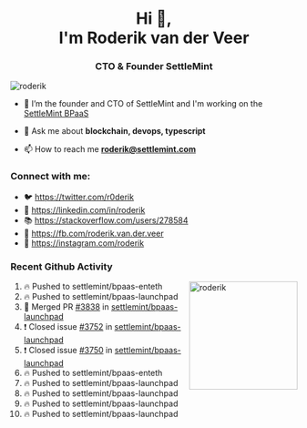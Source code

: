 <h1 align="center">Hi 👋,<br/> I'm Roderik van der Veer</h1>
<h3 align="center">CTO & Founder SettleMint</h3>

<p align="left"> <img src="https://komarev.com/ghpvc/?username=roderik" alt="roderik" /> </p>

- 🔭 I’m the founder and CTO of SettleMint and I'm working on the [SettleMint BPaaS](https://settlemint.com)

- 💬 Ask me about **blockchain, devops, typescript**

- 📫 How to reach me **roderik@settlemint.com**



### Connect with me:

- 🐦 https://twitter.com/r0derik
- 🏢 https://linkedin.com/in/roderik
- 📚 https://stackoverflow.com/users/278584
- 🙊 https://fb.com/roderik.van.der.veer
- 📸 https://instagram.com/roderik

### Recent Github Activity
<img src="https://github-readme-stats.vercel.app/api?username=roderik&show_icons=true&count_private=true" alt="roderik" align="right" height="190" />

<!--START_SECTION:activity-->
1. 🔥 Pushed to settlemint/bpaas-enteth
2. 🔥 Pushed to settlemint/bpaas-launchpad
3. 🎉 Merged PR [#3838](https://github.com/settlemint/bpaas-launchpad/pull/3838) in [settlemint/bpaas-launchpad](https://github.com/settlemint/bpaas-launchpad)
4. ❗️ Closed issue [#3752](https://github.com/settlemint/bpaas-launchpad/issues/3752) in [settlemint/bpaas-launchpad](https://github.com/settlemint/bpaas-launchpad)
5. ❗️ Closed issue [#3750](https://github.com/settlemint/bpaas-launchpad/issues/3750) in [settlemint/bpaas-launchpad](https://github.com/settlemint/bpaas-launchpad)
6. 🔥 Pushed to settlemint/bpaas-enteth
7. 🔥 Pushed to settlemint/bpaas-launchpad
8. 🔥 Pushed to settlemint/bpaas-launchpad
9. 🔥 Pushed to settlemint/bpaas-launchpad
10. 🔥 Pushed to settlemint/bpaas-launchpad
<!--END_SECTION:activity-->